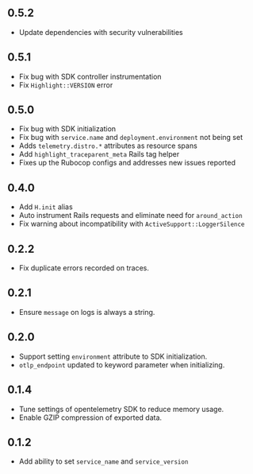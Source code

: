 ## 0.5.2

- Update dependencies with security vulnerabilities

## 0.5.1

- Fix bug with SDK controller instrumentation
- Fix `Highlight::VERSION` error

## 0.5.0

- Fix bug with SDK initialization
- Fix bug with `service.name` and `deployment.environment` not being set
- Adds `telemetry.distro.*` attributes as resource spans
- Add `highlight_traceparent_meta` Rails tag helper
- Fixes up the Rubocop configs and addresses new issues reported

## 0.4.0

- Add `H.init` alias
- Auto instrument Rails requests and eliminate need for `around_action`
- Fix warning about incompatibility with `ActiveSupport::LoggerSilence`

## 0.2.2

- Fix duplicate errors recorded on traces.

## 0.2.1

- Ensure `message` on logs is always a string.

## 0.2.0

- Support setting `environment` attribute to SDK initialization.
- `otlp_endpoint` updated to keyword parameter when initializing.

## 0.1.4

- Tune settings of opentelemetry SDK to reduce memory usage.
- Enable GZIP compression of exported data.

## 0.1.2

- Add ability to set `service_name` and `service_version`
